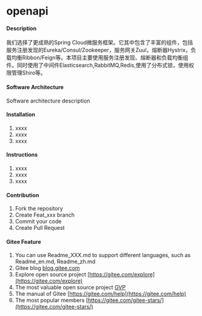# openapi

#### Description
我们选择了更成熟的Spring Cloud微服务框架。它其中包含了丰富的组件，包括服务注册发现的Eureka/Consul/Zookeeper，服务网关Zuul，熔断器Hystrix，负载均衡Ribbon/Feign等。本项目主要使用服务注册发现、熔断器和负载均衡组件。同时使用了中间件Elasticsearch,RabbitMQ,Redis,使用了分布式锁，使用权限管理Shiro等。

#### Software Architecture
Software architecture description

#### Installation

1.  xxxx
2.  xxxx
3.  xxxx

#### Instructions

1.  xxxx
2.  xxxx
3.  xxxx

#### Contribution

1.  Fork the repository
2.  Create Feat_xxx branch
3.  Commit your code
4.  Create Pull Request


#### Gitee Feature

1.  You can use Readme\_XXX.md to support different languages, such as Readme\_en.md, Readme\_zh.md
2.  Gitee blog [blog.gitee.com](https://blog.gitee.com)
3.  Explore open source project [https://gitee.com/explore](https://gitee.com/explore)
4.  The most valuable open source project [GVP](https://gitee.com/gvp)
5.  The manual of Gitee [https://gitee.com/help](https://gitee.com/help)
6.  The most popular members  [https://gitee.com/gitee-stars/](https://gitee.com/gitee-stars/)
